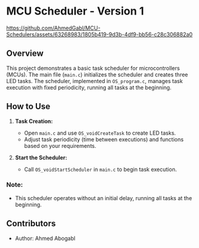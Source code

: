 # MCU Scheduler - Version 1
https://github.com/AhmedGabl/MCU-Schedulers/assets/63268983/1805b419-9d3b-4df9-bb56-c28c306882a0

## Overview
This project demonstrates a basic task scheduler for microcontrollers (MCUs). The main file (`main.c`) initializes the scheduler and creates three LED tasks. The scheduler, implemented in `OS_program.c`, manages task execution with fixed periodicity, running all tasks at the beginning.

## How to Use

1. **Task Creation:**
   - Open `main.c` and use `OS_voidCreateTask` to create LED tasks.
   - Adjust task periodicity (time between executions) and functions based on your requirements.

2. **Start the Scheduler:**
   - Call `OS_voidStartScheduler` in `main.c` to begin task execution.

### Note:
- This scheduler operates without an initial delay, running all tasks at the beginning.

## Contributors

- Author: Ahmed Abogabl
